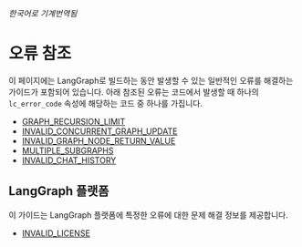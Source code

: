 _한국어로 기계번역됨_

# 오류 참조

이 페이지에는 LangGraph로 빌드하는 동안 발생할 수 있는 일반적인 오류를 해결하는 가이드가 포함되어 있습니다.
아래 참조된 오류는 코드에서 발생할 때 하나의 `lc_error_code` 속성에 해당하는 코드 중 하나를 가집니다.

- [GRAPH_RECURSION_LIMIT](./GRAPH_RECURSION_LIMIT.md)
- [INVALID_CONCURRENT_GRAPH_UPDATE](./INVALID_CONCURRENT_GRAPH_UPDATE.md)
- [INVALID_GRAPH_NODE_RETURN_VALUE](./INVALID_GRAPH_NODE_RETURN_VALUE.md)
- [MULTIPLE_SUBGRAPHS](./MULTIPLE_SUBGRAPHS.md)
- [INVALID_CHAT_HISTORY](./INVALID_CHAT_HISTORY.md)

## LangGraph 플랫폼

이 가이드는 LangGraph 플랫폼에 특정한 오류에 대한 문제 해결 정보를 제공합니다.

- [INVALID_LICENSE](./INVALID_LICENSE.md)
